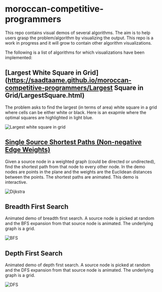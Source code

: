 # moroccan-competitive-programmers
This repo contains visual demos of several algorithms. The aim is to help users grasp the problem/algorithm by visualizing the output. This repo is a work in progress and it will grow to contain other algorithm visualizations.

The following is a list of algorithms for which visualizations have been implemented:

## [Largest White Square in Grid](https://saadtaame.github.io/moroccan-competitive-programmers/Largest Square in Grid/LargestSquare.html)

The problem asks to find the largest (in terms of area) white square in a grid where cells can be either white or black. Here is an exapmle where the optimal squares are highlighted in light blue.

![Largest white square in grid](./Images/LargestSquare.png "Largest white square in grid")

## [Single Source Shortest Paths (Non-negative Edge Weights)](https://saadtaame.github.io/moroccan-competitive-programmers/Dijkstra/Dijkstra.html)

Given a source node in a weighted graph (could be directed or undirected), find the shortest path from that node to every other node. In the demo nodes are points in the plane and the weights are the Euclidean distances between the points. The shortest paths are animated. This demo is interactive.

![Dijkstra](./Images/Dijkstra.png "Dijkstra")

## Breadth First Search

Animated demo of breadth first search. A source node is  picked at random and the BFS expansion from that source node is animated. The underlying graph is a grid.

![BFS](./Images/BFS.png "BFS")

## Depth First Search

Animated demo of depth first search. A source node is  picked at random and the DFS expansion from that source node is animated. The underlying graph is a grid.

![DFS](./Images/DFS.png "DFS")

